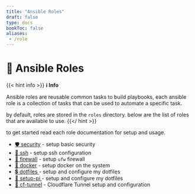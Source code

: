 ```yaml
---
title: "Ansible Roles"
draft: false
type: docs
bookToc: false
aliases:
 - /role
---
```


# 🔨 Ansible Roles

{{< hint info >}}
**ℹ️ Info**

Ansible roles are reusable common tasks to build playbooks, each ansible role is a collection of tasks that can be used to automate a specific task.

by default, roles are stored in the `roles` directory. below are the list of roles that are available to use. 
{{</ hint >}}

to get started read each role documentation for setup and usage.

* [🛡️ security](/roles/security "security setup role") - setup basic security
* [🔌 ssh](/roles/ssh "ssh setup role") - setup ssh configuration
* [🧱 firewall](/roles/firewall "firewall setup role") - setup `ufw` firewall
* [🐋 docker](/roles/docker "docker setup role") - setup docker on the system
* [💲 dotfiles ](/roles/dotfiles "dotfiles setup role") - setup and configure my dotfiles
* [🍓 setup-pi  ](/roles/setup-pi "configure and setup raspberry pi role") - setup and configure my dotfiles
* [💂 cf-tunnel](/roles/cf-tunnel "Cloudflare Tunnel role") - Cloudflare Tunnel setup and configuration

<!-- * [0️⃣ One](/roles/ "") -->
